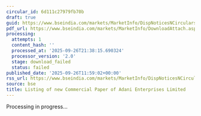 ```yaml
---
circular_id: 6d111c27979fb70b
draft: true
guid: https://www.bseindia.com/markets/MarketInfo/DispNoticesNCirculars.aspx?Noticeid={C944FDDA-2BA2-4D59-A27D-9751D142DC62}&noticeno=20250926-39&dt=09/26/2025&icount=39&totcount=76&flag=0
pdf_url: https://www.bseindia.com/markets/MarketInfo/DownloadAttach.aspx?id=20250926-39&attachedId=
processing:
  attempts: 1
  content_hash: ''
  processed_at: '2025-09-26T21:38:15.690324'
  processor_version: '2.0'
  stage: download_failed
  status: failed
published_date: '2025-09-26T11:59:02+00:00'
rss_url: https://www.bseindia.com/markets/MarketInfo/DispNoticesNCirculars.aspx?Noticeid={C944FDDA-2BA2-4D59-A27D-9751D142DC62}&noticeno=20250926-39&dt=09/26/2025&icount=39&totcount=76&flag=0
source: bse
title: Listing of new Commercial Paper of Adani Enterprises Limited
---
```


Processing in progress...